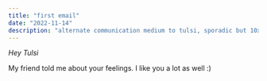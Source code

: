 ```yaml
---
title: "first email"
date: "2022-11-14"
description: "alternate communication medium to tulsi, sporadic but 10x more effective"
---
```

*Hey Tulsi*


My friend told me about your feelings. I like you a lot as well :)
